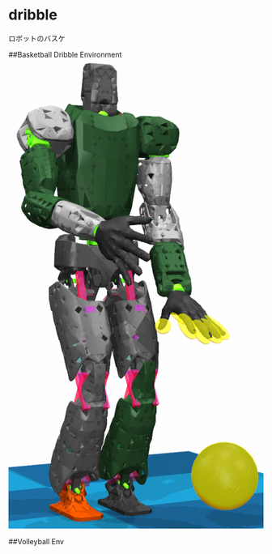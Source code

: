 # dribble

ロボットのバスケ

##Basketball Dribble Environment
![alt text](https://github.com/etorobot/DRL-Sports-HumanoidRobot-Bullet/blob/main/pictures/pose_dribble_1.png?raw=true)

##Volleyball Env
